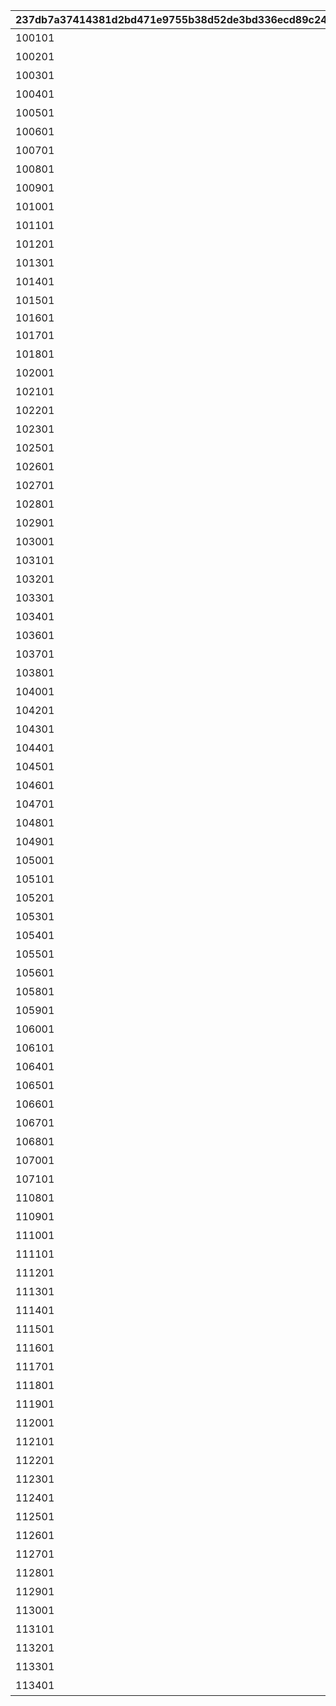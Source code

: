 |237db7a37414381d2bd471e9755b38d52de3bd336ecd89c24193a614b22b8b35|f46c7cfa796fd0dd8d3010acf3d22d9176a97a028ff5e1af692ed1e509e768ca|e712dfcb2ab9380e99ce44de1799b0834a2a2a611dd382af333f9da937c12c42|a15a17415c6b94c7b731ec375f10badbb7edce5f5c4e60646898cb97dc68103c|74a227f4566b658ba5b64597d05d8f0a0a6e16add024acf3aba24b42e810ada8|
| --- | --- | --- | --- | --- |
|100101|4|加油！|2020/01/01 0:00:00|2099/12/31 23:59:59|
|100201|5|谢谢|2020/01/01 0:00:00|2099/12/31 23:59:59|
|100301|6|参战|2020/01/01 0:00:00|2099/12/31 23:59:59|
|100401|7|早上好！|2020/01/01 0:00:00|2099/12/31 23:59:59|
|100501|34|好害羞哦|2023/09/15 11:00:00|2099/12/31 23:59:59|
|100601|35|好厉害♪|2023/09/15 11:00:00|2099/12/31 23:59:59|
|100701|36|布丁~布丁~|2023/09/15 11:00:00|2099/12/31 23:59:59|
|100801|37|叫我吗？|2023/09/15 11:00:00|2099/12/31 23:59:59|
|100901|8|良机到来了！|2020/01/01 0:00:00|2099/12/31 23:59:59|
|101001|9|真是难办啊|2020/01/01 0:00:00|2099/12/31 23:59:59|
|101101|10|了解！|2020/01/01 0:00:00|2099/12/31 23:59:59|
|101201|11|来吧！|2020/01/01 0:00:00|2099/12/31 23:59:59|
|101301|38|来了！|2023/09/15 11:00:00|2099/12/31 23:59:59|
|101401|39|线索都集齐了|2023/09/15 11:00:00|2099/12/31 23:59:59|
|101501|40|好孩子，好孩子♪|2023/09/15 11:00:00|2099/12/31 23:59:59|
|101601|12|OK|2020/01/01 0:00:00|2099/12/31 23:59:59|
|101701|13|一切都会好起来的|2020/01/01 0:00:00|2099/12/31 23:59:59|
|101801|41|让我来告·诉·你|2023/09/15 11:00:00|2099/12/31 23:59:59|
|102001|14|晚安|2020/01/01 0:00:00|2099/12/31 23:59:59|
|102101|15|哇！哇！|2020/01/01 0:00:00|2099/12/31 23:59:59|
|102201|16|颤颤抖抖|2020/01/01 0:00:00|2099/12/31 23:59:59|
|102301|17|气呼呼|2020/01/01 0:00:00|2099/12/31 23:59:59|
|102501|18|辛苦了……哇啊！？|2020/01/01 0:00:00|2099/12/31 23:59:59|
|102601|42|好累啊~|2023/09/15 11:00:00|2099/12/31 23:59:59|
|102701|19|呜呼呼…|2020/01/01 0:00:00|2099/12/31 23:59:59|
|102801|20|一鼓作气地上吧！|2020/01/01 0:00:00|2099/12/31 23:59:59|
|102901|21|交给我吧！|2020/01/01 0:00:00|2099/12/31 23:59:59|
|103001|43|一统天下！|2023/09/15 11:00:00|2099/12/31 23:59:59|
|103101|22|晚上好！|2020/01/01 0:00:00|2099/12/31 23:59:59|
|103201|44|真是抱歉|2023/09/15 11:00:00|2099/12/31 23:59:59|
|103301|45|开个玩笑！|2023/09/15 11:00:00|2099/12/31 23:59:59|
|103401|23|干杯|2020/01/01 0:00:00|2099/12/31 23:59:59|
|103601|24|已经举报了！|2020/01/01 0:00:00|2099/12/31 23:59:59|
|103701|46|坚持锻炼|2023/09/15 11:00:00|2099/12/31 23:59:59|
|103801|47|休息……一下吧|2023/09/15 11:00:00|2099/12/31 23:59:59|
|104001|25|撤退…|2020/01/01 0:00:00|2099/12/31 23:59:59|
|104201|48|保佑你…|2023/09/15 11:00:00|2099/12/31 23:59:59|
|104301|49|燃起来了啊！|2023/09/15 11:00:00|2099/12/31 23:59:59|
|104401|26|跟随妾身而来吧！|2020/01/01 0:00:00|2099/12/31 23:59:59|
|104501|27|吸溜…|2020/01/01 0:00:00|2099/12/31 23:59:59|
|104601|28|喵|2020/01/01 0:00:00|2099/12/31 23:59:59|
|104701|50|让我来守护你！|2023/09/15 11:00:00|2099/12/31 23:59:59|
|104801|29|ＮＯ！|2020/01/01 0:00:00|2099/12/31 23:59:59|
|104901|30|抱歉啦|2020/01/01 0:00:00|2099/12/31 23:59:59|
|105001|31|帮帮忙！|2020/01/01 0:00:00|2099/12/31 23:59:59|
|105101|51|实验实验…|2023/09/15 11:00:00|2099/12/31 23:59:59|
|105201|52|呸呸！|2023/09/15 11:00:00|2099/12/31 23:59:59|
|105301|32|给我等一下！|2020/01/01 0:00:00|2099/12/31 23:59:59|
|105401|53|真拿你没办法呢|2023/09/15 11:00:00|2099/12/31 23:59:59|
|105501|33|辛苦惹！|2023/09/15 11:00:00|2099/12/31 23:59:59|
|105601|54|不必客气|2023/09/15 11:00:00|2099/12/31 23:59:59|
|105801|1|哈啰！|2020/01/01 0:00:00|2099/12/31 23:59:59|
|105901|2|做得好|2020/01/01 0:00:00|2099/12/31 23:59:59|
|106001|3|给我记住了！|2020/01/01 0:00:00|2099/12/31 23:59:59|
|106101|55|哈——哈哈哈！|2023/09/15 11:00:00|2099/12/31 23:59:59|
|106401|56|请多指教哦|2023/09/15 11:00:00|2099/12/31 23:59:59|
|106501|57|到打架的时间了！|2023/09/15 11:00:00|2099/12/31 23:59:59|
|106601|58|管不了这么多了！|2023/09/15 11:00:00|2099/12/31 23:59:59|
|106701|59|正确♪|2023/09/15 11:00:00|2099/12/31 23:59:59|
|106801|60|欢迎！|2023/09/15 11:00:00|2099/12/31 23:59:59|
|107001|61|让我来模仿看看|2023/09/15 11:00:00|2099/12/31 23:59:59|
|107101|62|尽情享受吧|2023/09/15 11:00:00|2099/12/31 23:59:59|
|110801|63|好郁闷啊。|2023/09/15 11:00:00|2099/12/31 23:59:59|
|110901|64|喜欢|2023/09/15 11:00:00|2099/12/31 23:59:59|
|111001|65|有意思|2023/09/15 11:00:00|2099/12/31 23:59:59|
|111101|1|可以了哦！|2024/08/15 11:00:00|2099/12/31 23:59:59|
|111201|2|哈喽！|2024/08/15 11:00:00|2099/12/31 23:59:59|
|111301|3|万分感谢♪|2024/08/15 11:00:00|2099/12/31 23:59:59|
|111401|4|最喜欢了！|2024/08/15 11:00:00|2099/12/31 23:59:59|
|111501|5|真激动呢|2024/08/15 11:00:00|2099/12/31 23:59:59|
|111601|6|你也一起来★|2024/08/15 11:00:00|2099/12/31 23:59:59|
|111701|7|还不错呢|2024/08/15 11:00:00|2099/12/31 23:59:59|
|111801|8|呼呼……|2024/08/15 11:00:00|2099/12/31 23:59:59|
|111901|9|加油！加油！|2024/08/15 11:00:00|2099/12/31 23:59:59|
|112001|10|情绪高涨♪|2024/08/15 11:00:00|2099/12/31 23:59:59|
|112101|11|呀！|2024/08/15 11:00:00|2099/12/31 23:59:59|
|112201|12|不要喵～|2024/08/15 11:00:00|2099/12/31 23:59:59|
|112301|13|诶诶！？|2024/08/15 11:00:00|2099/12/31 23:59:59|
|112401|14|让人心跳加速|2024/08/15 11:00:00|2099/12/31 23:59:59|
|112501|15|到底怎么回事！|2024/08/15 11:00:00|2099/12/31 23:59:59|
|112601|16|易如反掌|2024/08/15 11:00:00|2099/12/31 23:59:59|
|112701|17|真幸福♪|2024/08/15 11:00:00|2099/12/31 23:59:59|
|112801|18|同志们！|2024/08/15 11:00:00|2099/12/31 23:59:59|
|112901|19|进展顺利呢♪|2024/08/15 11:00:00|2099/12/31 23:59:59|
|113001|20|真了不起♪|2024/08/15 11:00:00|2099/12/31 23:59:59|
|113101|21|我不会输的／不会输哦|2024/08/15 11:00:00|2099/12/31 23:59:59|
|113201|22|最高效率|2024/08/15 11:00:00|2099/12/31 23:59:59|
|113301|23|这是秘密|2024/08/15 11:00:00|2099/12/31 23:59:59|
|113401|24|登台！|2024/08/15 11:00:00|2099/12/31 23:59:59|